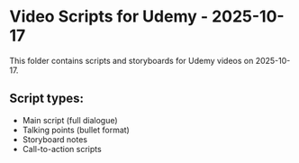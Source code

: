 # Video Scripts for Udemy - 2025-10-17

This folder contains scripts and storyboards for Udemy videos on 2025-10-17.

## Script types:
- Main script (full dialogue)
- Talking points (bullet format)
- Storyboard notes
- Call-to-action scripts
